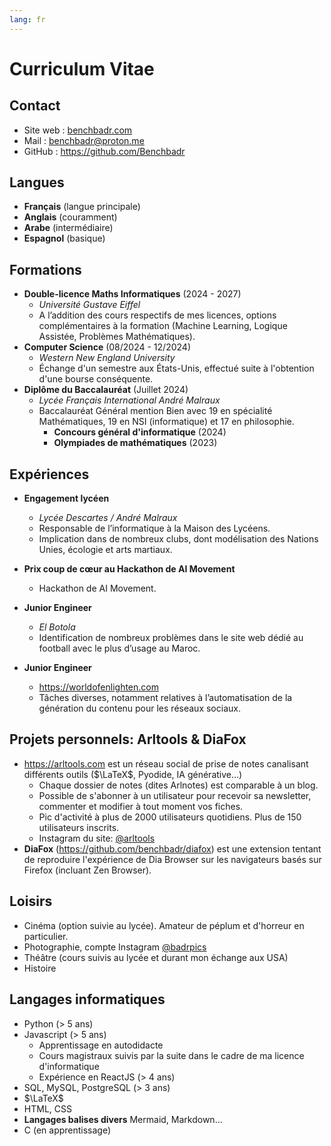 ```yaml
---
lang: fr
---
```



# Curriculum Vitae

## Contact

- Site web : [benchbadr.com](https://benchbadr.com)
- Mail : [benchbadr@proton.me](mailto:benchbadr@proton.me)
- GitHub : https://github.com/Benchbadr

## Langues

- **Français** (langue principale)
- **Anglais** (couramment)
- **Arabe** (intermédiaire)
- **Espagnol** (basique)

## Formations

- **Double-licence Maths Informatiques** (2024 - 2027)
	- *Université Gustave Eiffel*
	- A l’addition des cours respectifs de mes licences, options complémentaires à la formation (Machine Learning, Logique Assistée, Problèmes Mathématiques).
- **Computer Science** (08/2024 - 12/2024)
	- *Western New England University*
	- Échange d'un semestre aux États-Unis, effectué suite à l'obtention d'une bourse conséquente.
- **Diplôme du Baccalauréat** (Juillet 2024)
	- *Lycée Français International André Malraux*
	- Baccalauréat Général mention Bien avec 19 en spécialité Mathématiques, 19 en NSI (informatique) et 17 en philosophie.
		- **Concours général d'informatique** (2024)
		- **Olympiades de mathématiques** (2023)

## Expériences

- **Engagement lycéen**
	- *Lycée Descartes / André Malraux*
	- Responsable de l’informatique à la Maison des Lycéens. 
	-  Implication dans de nombreux clubs, dont modélisation des Nations Unies, écologie et arts martiaux.
- **Prix coup de cœur au Hackathon de AI Movement**
	- Hackathon de AI Movement.

- **Junior Engineer**
	- *El Botola*
	- Identification de nombreux problèmes dans le site web dédié au football avec le plus d’usage au Maroc.

- **Junior Engineer**
	- https://worldofenlighten.com
	- Tâches diverses, notamment relatives à l’automatisation de la génération du contenu pour les réseaux sociaux.

## Projets personnels: Arltools & DiaFox

- https://arltools.com est un réseau social de prise de notes canalisant différents outils ($\LaTeX$, Pyodide, IA générative...) 
	- Chaque dossier de notes (dites Arlnotes) est comparable à un blog. 
	- Possible de s'abonner à un utilisateur pour recevoir sa newsletter, commenter et modifier à tout moment vos fiches. 
	- Pic d'activité à plus de 2000 utilisateurs quotidiens. Plus de 150 utilisateurs inscrits. 
	- Instagram du site: [@arltools](https://instagram.com/arltools)
- **DiaFox** (https://github.com/benchbadr/diafox) est une extension tentant de reproduire l'expérience de Dia Browser sur les navigateurs basés sur Firefox (incluant Zen Browser). 

## Loisirs

- Cinéma (option suivie au lycée). Amateur de péplum et d'horreur en particulier.
- Photographie, compte Instagram [@badrpics](https://instagram.com/badrpics)
- Théâtre (cours suivis au lycée et durant mon échange aux USA)
- Histoire

## Langages informatiques

- Python (> 5 ans)
- Javascript (> 5 ans)
	- Apprentissage en autodidacte
	- Cours magistraux suivis par la suite dans le cadre de ma licence d'informatique
	- Expérience en ReactJS (> 4 ans)
- SQL, MySQL, PostgreSQL (> 3 ans)
- $\LaTeX$
- HTML, CSS
- **Langages balises divers** Mermaid, Markdown...
- C (en apprentissage)
